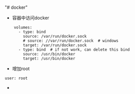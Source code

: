 "# docker" 


+ 容器中访问docker
```docker
    volumes:
      - type: bind
        source: /var/run/docker.sock
        # source: //var/run/docker.sock  # windows
        target: /var/run/docker.sock
      - type: bind  # if not work, can delete this bind
        source: /usr/bin/docker
        target: /usr/bin/docker
```
+ 增加root
```docker
user: root
```
+ 